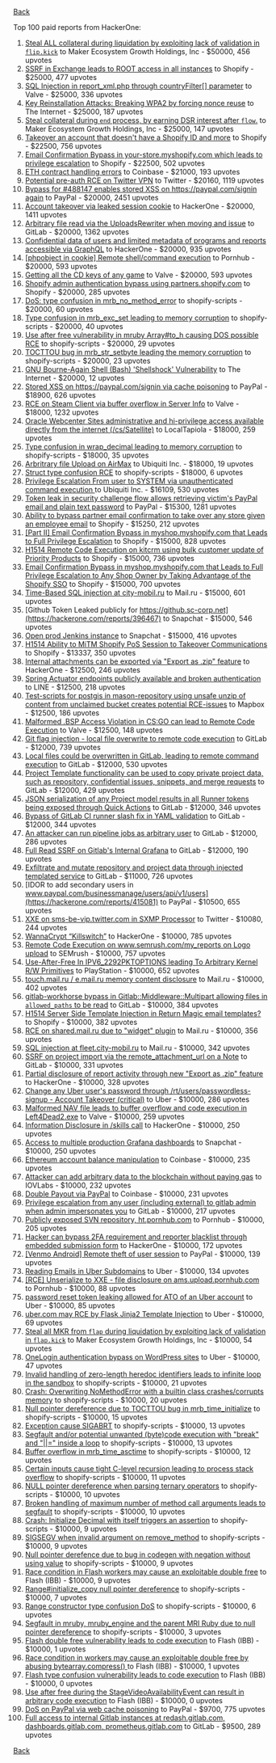 [Back](../README.md)

Top 100 paid reports from HackerOne:

1. [Steal ALL collateral during liquidation by exploiting lack of validation in `flip.kick`](https://hackerone.com/reports/684092) to Maker Ecosystem Growth Holdings, Inc - $50000, 456 upvotes
2. [SSRF in Exchange leads to ROOT access in all instances](https://hackerone.com/reports/341876) to Shopify - $25000, 477 upvotes
3. [SQL Injection in report_xml.php through countryFilter[] parameter](https://hackerone.com/reports/383127) to Valve - $25000, 336 upvotes
4. [Key Reinstallation Attacks: Breaking WPA2 by forcing nonce reuse](https://hackerone.com/reports/286740) to The Internet - $25000, 187 upvotes
5. [Steal collateral during `end` process, by earning DSR interest after `flow`.](https://hackerone.com/reports/672664) to Maker Ecosystem Growth Holdings, Inc - $25000, 147 upvotes
6. [Takeover an account that doesn't have a Shopify ID and more](https://hackerone.com/reports/867513) to Shopify - $22500, 756 upvotes
7. [Email Confirmation Bypass in your-store.myshopify.com which leads to privilege escalation](https://hackerone.com/reports/910300) to Shopify - $22500, 502 upvotes
8. [ETH contract handling errors](https://hackerone.com/reports/328526) to Coinbase - $21000, 193 upvotes
9. [Potential pre-auth RCE on Twitter VPN](https://hackerone.com/reports/591295) to Twitter - $20160, 1119 upvotes
10. [Bypass for #488147 enables stored XSS on https://paypal.com/signin again](https://hackerone.com/reports/510152) to PayPal - $20000, 2451 upvotes
11. [Account takeover via leaked session cookie](https://hackerone.com/reports/745324) to HackerOne - $20000, 1411 upvotes
12. [Arbitrary file read via the UploadsRewriter when moving and issue](https://hackerone.com/reports/827052) to GitLab - $20000, 1362 upvotes
13. [Confidential data of users and limited metadata of programs and reports accessible via GraphQL](https://hackerone.com/reports/489146) to HackerOne - $20000, 935 upvotes
14. [[phpobject in cookie] Remote shell/command execution](https://hackerone.com/reports/141956) to Pornhub - $20000, 593 upvotes
15. [Getting all the CD keys of any game](https://hackerone.com/reports/391217) to Valve - $20000, 593 upvotes
16. [Shopify admin authentication bypass using partners.shopify.com](https://hackerone.com/reports/270981) to Shopify - $20000, 285 upvotes
17. [DoS: type confusion in mrb_no_method_error](https://hackerone.com/reports/181871) to shopify-scripts - $20000, 60 upvotes
18. [Type confusion in mrb_exc_set leading to memory corruption](https://hackerone.com/reports/185041) to shopify-scripts - $20000, 40 upvotes
19. [Use after free vulnerability in mruby Array#to_h causing DOS possible RCE](https://hackerone.com/reports/181321) to shopify-scripts - $20000, 29 upvotes
20. [TOCTTOU bug in mrb_str_setbyte leading the memory corruption](https://hackerone.com/reports/181893) to shopify-scripts - $20000, 23 upvotes
21. [GNU Bourne-Again Shell (Bash) 'Shellshock' Vulnerability](https://hackerone.com/reports/29839) to The Internet - $20000, 12 upvotes
22. [Stored XSS on https://paypal.com/signin via cache poisoning](https://hackerone.com/reports/488147) to PayPal - $18900, 626 upvotes
23. [RCE on Steam Client via buffer overflow in Server Info](https://hackerone.com/reports/470520) to Valve - $18000, 1232 upvotes
24. [Oracle Webcenter Sites administrative and hi-privilege access available directly from the internet (/cs/Satellite)](https://hackerone.com/reports/170532) to LocalTapiola - $18000, 259 upvotes
25. [Type confusion in wrap_decimal leading to memory corruption](https://hackerone.com/reports/185051) to shopify-scripts - $18000, 35 upvotes
26. [Arbritrary file Upload on AirMax](https://hackerone.com/reports/73480) to Ubiquiti Inc. - $18000, 19 upvotes
27. [Struct type confusion RCE](https://hackerone.com/reports/181879) to shopify-scripts - $18000, 6 upvotes
28. [Privilege Escalation From user to SYSTEM via unauthenticated command execution ](https://hackerone.com/reports/544928) to Ubiquiti Inc. - $16109, 530 upvotes
29. [Token leak in security challenge flow allows retrieving victim's PayPal email and plain text password](https://hackerone.com/reports/739737) to PayPal - $15300, 1281 upvotes
30. [Ability to bypass partner email confirmation to take over any store given an employee email](https://hackerone.com/reports/300305) to Shopify - $15250, 212 upvotes
31. [[Part II] Email Confirmation Bypass in myshop.myshopify.com that Leads to Full Privilege Escalation](https://hackerone.com/reports/796808) to Shopify - $15000, 828 upvotes
32. [H1514 Remote Code Execution on kitcrm using bulk customer update of Priority Products](https://hackerone.com/reports/422944) to Shopify - $15000, 736 upvotes
33. [Email Confirmation Bypass in myshop.myshopify.com that Leads to Full Privilege Escalation to Any Shop Owner by Taking Advantage of the Shopify SSO](https://hackerone.com/reports/791775) to Shopify - $15000, 700 upvotes
34. [Time-Based SQL injection at city-mobil.ru](https://hackerone.com/reports/868436) to Mail.ru - $15000, 601 upvotes
35. [Github Token Leaked publicly for https://github.sc-corp.net](https://hackerone.com/reports/396467) to Snapchat - $15000, 546 upvotes
36. [Open prod Jenkins instance](https://hackerone.com/reports/231460) to Snapchat - $15000, 416 upvotes
37. [H1514 Ability to MiTM Shopify PoS Session to Takeover Communications](https://hackerone.com/reports/423467) to Shopify - $13337, 350 upvotes
38. [Internal attachments can be exported via "Export as .zip" feature](https://hackerone.com/reports/186230) to HackerOne - $12500, 246 upvotes
39. [Spring Actuator endpoints publicly available and broken authentication](https://hackerone.com/reports/838635) to LINE - $12500, 218 upvotes
40. [Test-scripts for postgis in mason-repository using unsafe unzip of content from unclaimed bucket creates potential RCE-issues](https://hackerone.com/reports/329689) to Mapbox - $12500, 186 upvotes
41. [Malformed .BSP Access Violation in CS:GO can lead to Remote Code Execution](https://hackerone.com/reports/351014) to Valve - $12500, 148 upvotes
42. [Git flag injection - local file overwrite to remote code execution](https://hackerone.com/reports/658013) to GitLab - $12000, 739 upvotes
43. [Local files could be overwritten in GitLab, leading to remote command execution](https://hackerone.com/reports/587854) to GitLab - $12000, 530 upvotes
44. [Project Template functionality can be used to copy private project data, such as repository, confidential issues, snippets, and merge requests](https://hackerone.com/reports/689314) to GitLab - $12000, 429 upvotes
45. [JSON serialization of any Project model results in all Runner tokens being exposed through Quick Actions](https://hackerone.com/reports/509924) to GitLab - $12000, 346 upvotes
46. [Bypass of GitLab CI runner slash fix in YAML validation](https://hackerone.com/reports/409395) to GitLab - $12000, 344 upvotes
47. [An attacker can run pipeline jobs as arbitrary user](https://hackerone.com/reports/894569) to GitLab - $12000, 286 upvotes
48. [Full Read SSRF on Gitlab's Internal Grafana](https://hackerone.com/reports/878779) to GitLab - $12000, 190 upvotes
49. [Exfiltrate and mutate repository and project data through injected templated service](https://hackerone.com/reports/446585) to GitLab - $11000, 726 upvotes
50. [IDOR to add secondary users in www.paypal.com/businessmanage/users/api/v1/users](https://hackerone.com/reports/415081) to PayPal - $10500, 655 upvotes
51. [XXE on sms-be-vip.twitter.com in SXMP Processor](https://hackerone.com/reports/248668) to Twitter - $10080, 244 upvotes
52. [WannaCrypt “Killswitch”](https://hackerone.com/reports/228648) to HackerOne - $10000, 785 upvotes
53. [Remote Code Execution on www.semrush.com/my_reports on Logo upload](https://hackerone.com/reports/403417) to SEMrush - $10000, 757 upvotes
54. [Use-After-Free In IPV6_2292PKTOPTIONS leading To Arbitrary Kernel R/W Primitives](https://hackerone.com/reports/826026) to PlayStation - $10000, 652 upvotes
55. [touch.mail.ru / e.mail.ru memory content disclosure](https://hackerone.com/reports/513236) to Mail.ru - $10000, 402 upvotes
56. [gitlab-workhorse bypass in Gitlab::Middleware::Multipart allowing files in `allowed_paths` to be read](https://hackerone.com/reports/850447) to GitLab - $10000, 384 upvotes
57. [H1514 Server Side Template Injection in Return Magic email templates?](https://hackerone.com/reports/423541) to Shopify - $10000, 382 upvotes
58. [RCE on shared.mail.ru due to "widget" plugin](https://hackerone.com/reports/518637) to Mail.ru - $10000, 356 upvotes
59. [SQL injection at fleet.city-mobil.ru](https://hackerone.com/reports/881901) to Mail.ru - $10000, 342 upvotes
60. [SSRF on project import via the remote_attachment_url on a Note](https://hackerone.com/reports/826361) to GitLab - $10000, 331 upvotes
61. [Partial disclosure of report activity through new "Export as .zip" feature](https://hackerone.com/reports/182358) to HackerOne - $10000, 328 upvotes
62. [Change any Uber user's password through /rt/users/passwordless-signup - Account Takeover (critical)](https://hackerone.com/reports/143717) to Uber - $10000, 286 upvotes
63. [Malformed NAV file leads to buffer overflow and code execution in Left4Dead2.exe](https://hackerone.com/reports/542180) to Valve - $10000, 259 upvotes
64. [Information Disclosure in /skills call](https://hackerone.com/reports/188719) to HackerOne - $10000, 250 upvotes
65. [Access to multiple production Grafana dashboards](https://hackerone.com/reports/663628) to Snapchat - $10000, 250 upvotes
66. [Ethereum account balance manipulation](https://hackerone.com/reports/300748) to Coinbase - $10000, 235 upvotes
67. [Attacker can add arbitrary data to the blockchain without paying gas](https://hackerone.com/reports/396954) to IOVLabs - $10000, 232 upvotes
68. [Double Payout via PayPal](https://hackerone.com/reports/307239) to Coinbase - $10000, 231 upvotes
69. [Privilege escalation from any user (including external) to gitlab admin when admin impersonates you](https://hackerone.com/reports/493324) to GitLab - $10000, 217 upvotes
70. [Publicly exposed SVN repository, ht.pornhub.com](https://hackerone.com/reports/72243) to Pornhub - $10000, 205 upvotes
71. [Hacker can bypass 2FA requirement and reporter blacklist through embedded submission form](https://hackerone.com/reports/418767) to HackerOne - $10000, 172 upvotes
72. [[Venmo Android] Remote theft of user session](https://hackerone.com/reports/401940) to PayPal - $10000, 139 upvotes
73. [Reading Emails in Uber Subdomains](https://hackerone.com/reports/156536) to Uber - $10000, 134 upvotes
74. [[RCE] Unserialize to XXE - file disclosure on ams.upload.pornhub.com](https://hackerone.com/reports/142562) to Pornhub - $10000, 88 upvotes
75. [password reset token leaking allowed for ATO of an Uber account](https://hackerone.com/reports/173551) to Uber - $10000, 85 upvotes
76. [uber.com may RCE by Flask Jinja2 Template Injection](https://hackerone.com/reports/125980) to Uber - $10000, 69 upvotes
77. [Steal all MKR from `flap` during liquidation by exploiting lack of validation in `flap.kick`](https://hackerone.com/reports/684152) to Maker Ecosystem Growth Holdings, Inc - $10000, 54 upvotes
78. [OneLogin authentication bypass on WordPress sites](https://hackerone.com/reports/136169) to Uber - $10000, 47 upvotes
79. [Invalid handling of zero-length heredoc identifiers leads to infinite loop in the sandbox](https://hackerone.com/reports/187305) to shopify-scripts - $10000, 21 upvotes
80. [Crash: Overwriting NoMethodError with a builtin class crashes/corrupts memory](https://hackerone.com/reports/186723) to shopify-scripts - $10000, 20 upvotes
81. [Null pointer dereference due to TOCTTOU bug in mrb_time_initialize](https://hackerone.com/reports/182274) to shopify-scripts - $10000, 15 upvotes
82. [Exception cause SIGABRT](https://hackerone.com/reports/180977) to shopify-scripts - $10000, 13 upvotes
83. [Segfault and/or potential unwanted (byte)code execution with "break" and "||=" inside a loop](https://hackerone.com/reports/183356) to shopify-scripts - $10000, 13 upvotes
84. [Buffer overflow in mrb_time_asctime](https://hackerone.com/reports/188326) to shopify-scripts - $10000, 12 upvotes
85. [Certain inputs cause tight C-level recursion leading to process stack overflow](https://hackerone.com/reports/189633) to shopify-scripts - $10000, 11 upvotes
86. [NULL pointer dereference when parsing ternary operators](https://hackerone.com/reports/181677) to shopify-scripts - $10000, 10 upvotes
87. [Broken handling of maximum number of method call arguments leads to segfault](https://hackerone.com/reports/182484) to shopify-scripts - $10000, 10 upvotes
88. [Crash: Initialize Decimal with itself triggers an assertion](https://hackerone.com/reports/185775) to shopify-scripts - $10000, 9 upvotes
89. [SIGSEGV when invalid argument on remove_method](https://hackerone.com/reports/181874) to shopify-scripts - $10000, 9 upvotes
90. [Null pointer derefence due to bug in codegen with negation without using value](https://hackerone.com/reports/187536) to shopify-scripts - $10000, 9 upvotes
91. [Race condition in Flash workers may cause an exploitabl​e double free](https://hackerone.com/reports/37240) to Flash (IBB) - $10000, 9 upvotes
92. [Range#initialize_copy null pointer dereference](https://hackerone.com/reports/181685) to shopify-scripts - $10000, 7 upvotes
93. [Range constructor type confusion DoS](https://hackerone.com/reports/181910) to shopify-scripts - $10000, 6 upvotes
94. [Segfault in mruby, mruby_engine and the parent MRI Ruby due to null pointer dereference](https://hackerone.com/reports/181828) to shopify-scripts - $10000, 3 upvotes
95. [Flash double free vulnerability leads to code execution](https://hackerone.com/reports/2170) to Flash (IBB) - $10000, 1 upvotes
96. [Race condition in workers may cause an exploitable double free by abusing bytearray.compress()  ](https://hackerone.com/reports/47227) to Flash (IBB) - $10000, 1 upvotes
97. [Flash type confusion vulnerability leads to code execution](https://hackerone.com/reports/2106) to Flash (IBB) - $10000, 0 upvotes
98. [Use after free during the StageVideoAvailabilityEvent can result in arbitrary code execution](https://hackerone.com/reports/47232) to Flash (IBB) - $10000, 0 upvotes
99. [DoS on PayPal via web cache poisoning](https://hackerone.com/reports/622122) to PayPal - $9700, 775 upvotes
100. [Full access to internal Gitlab instances at redash.gitlab.com, dashboards.gitlab.com, prometheus.gitlab.com](https://hackerone.com/reports/498964) to GitLab - $9500, 289 upvotes


[Back](../README.md)